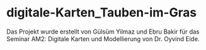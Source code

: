 # digitale-Karten_Tauben-im-Gras
Das Projekt wurde erstellt von Gülsüm Yilmaz und Ebru Bakir für das Seminar AM2: Digitale Karten und Modellierung von Dr. Oyvind Eide. 
